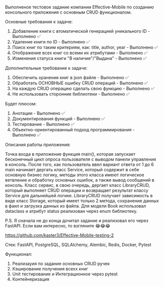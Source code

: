 Выполненое тестовое задание компании Effective-Mobile по созданию консольного приложения с основным CRUD функционалом.

Основные требования к задаче:
1) Добавление книги с втоматической генерацией уникального ID - Выполнено ✅
2) Удаление книги по ID - Выполнено ✅
3) Поиск книг по таким критериям, как: title, author, year - Выполнено ✅
4) Отображение всех книг со всеми их атрибутами - Выполнено ✅
5) Изменения статуса книги "В наличие"/"Выдана" - Выполнено ✅

Дополнительные требование к задаче:
1) Обеспечить хранения книг в json файле - Выполнено ✅
2) Обработать ОСНОВНЫЕ ошибку CRUD операций - Выполнено ✅
3) На каждую CRUD операцию сделать свою функцию - Выполнено ✅
4) Не использовать сторонние библиотеки - Выполнено ✅

Будет плюсом:
1) Анотации - Выполнено ✅
2) Документирования функций - Выполнено ✅
3) Тестирование - Выполнено ✅
4) Объектно-ориентированный подход программирования - Выполнено ✅


Описания работы приложения:

Точка входа в приложение функция main(), которая запускает бесконечный цикл опроса пользователя с выводом панели управления в консоль.
После того, как пользователь ввел вариант ответа от 1 до 6 main начинает дергать класс Service, который содержит в себе основную бизнес
логику, методы этого класса имеют логическое ветвление и обработку основных ошибок, а также вывод сообщений в консоль. Класс сервис, в
свою очередь, дергает класс LibraryCRUD, который выполняет СRUD операции и возвращает результат классу Service для дальнейшей логике.
LibraryCRUD получает зависимость в виде класс Storage, который имеет только 2 метода, сохранение данных в фаил и загрузка данных из файла.
Для модели Book использовал dataclass и атрибут status реализован через enum библиотеку.



P.S. Я сначала не до конца дочитал задание и реализовал его через FastAPI. Если вам интересно, то взгляните 😂😂😂

https://github.com/kaster3/Effective-Mobile-testing-2

Стек: FastAPI, PostgreSQL, SQLAlchemy, Alembic, Redis, Docker, Pytest

Функционал:
1) Реализауия по задание основных CRUD ручек
2) Кэширование получения всехх книг
3) Unit тестирование и Интеграционное через pytest
4) Контейнеризация 






